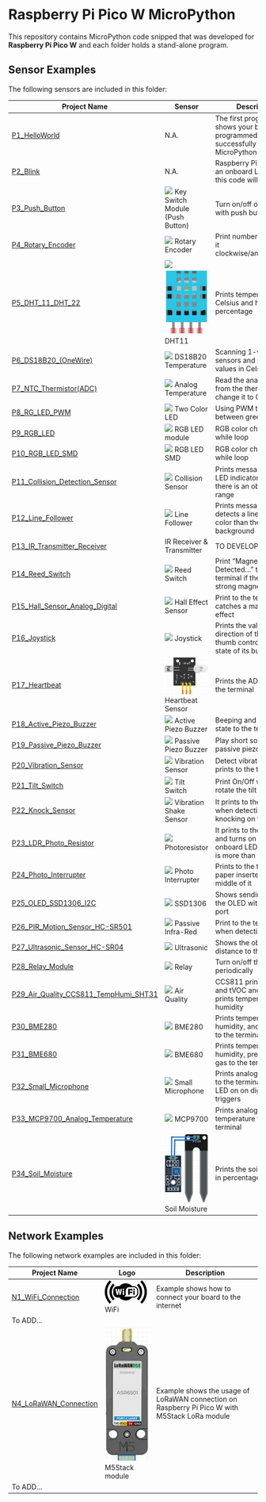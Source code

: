 # Raspberry Pi Pico W MicroPython

This repository contains MicroPython code snipped that was developed for **Raspberry Pi Pico W** and each folder holds a stand-alone program.

## Sensor Examples
The following sensors are included in this folder:

Project Name | Sensor | Description
--- | --- | ---
[P1_HelloWorld](./sensor-examples/P1_HelloWorld/) | N.A. | The first program that shows your board programmed successfully with MicroPython
[P2_Blink](./sensor-examples/P2_Blink/) | N.A. | Raspberry Pi Pico W has an onboard LED which this code will test it 
[P3_Push_Button](./sensor-examples/P3_Push_Button/) | ![](./sensor-examples/P3_Push_Button/connection/P3_Push_Button.jpg) Key Switch Module (Push Button) | Turn on/off onboard LED with push button
[P4_Rotary_Encoder](./sensor-examples/P4_Rotary_Encoder/) | ![](./sensor-examples/P4_Rotary_Encoder/connection/P4_Rotatry_Encoder.jpg) Rotary Encoder | Print numbers by turning it clockwise/anticlockwise. 
[P5_DHT_11_DHT_22](./sensor-examples/P5_DHT_11_DHT_22/) | ![](./sensor-examples/P5_DHT_11_DHT_22/connection/P5_DHT11.jpg) ![](./sensor-examples/P5_DHT_11_DHT_22/connection/P5_DHT11_resistor.jpg) DHT11 | Prints temperature in Celsius and humidity in percentage
[P6_DS18B20_(OneWire)](./sensor-examples/P6_DS18B20_(OneWire)/) | ![](./sensor-examples/P6_DS18B20_(OneWire)/connection/P6_DS18B20.jpg) DS18B20 Temperature | Scanning 1-wire for all sensors and printing the values in Celsius
[P7_NTC_Thermistor(ADC)](./sensor-examples/P7_NTC_Thermistor(ADC)/) | ![](./sensor-examples/P7_NTC_Thermistor(ADC)/connection/P7_NTC_Thermistor.jpg) Analog Temperature | Read the analog value from the thermistor and change it to Celsius
[P8_RG_LED_PWM](./sensor-examples/P8_RG_LED_PWM/) | ![](./sensor-examples/P8_RG_LED_PWM/connection/P8_RG_Two_Color.jpg) Two Color LED | Using PWM to fade LED between green and red
[P9_RGB_LED](./sensor-examples/P9_RGB_LED/) | ![](./sensor-examples/P9_RGB_LED/connection/P9_RGB_LED.jpg) RGB LED module | RGB color change in a while loop
[P10_RGB_LED_SMD](./sensor-examples/P10_RGB_LED_SMD/) | ![](./sensor-examples/P10_RGB_LED_SMD/connection/P10_RGB_SMD_LED.jpg) RGB LED SMD | RGB color change in a while loop
[P11_Collision_Detection_Sensor](./sensor-examples/P11_Collision_Detection_Sensor/) | ![](./sensor-examples/P11_Collision_Detection_Sensor/connection/P11_Collision_Detection.jpg) Collision Sensor | Prints messages with LED indicator when there is an object in its range
[P12_Line_Follower](./sensor-examples/P12_Line_Follower/) | ![](./sensor-examples/P12_Line_Follower/connection/P12_Path_Follower.jpg) Line Follower | Prints message while it detects a line different color than the background
[P13_IR_Transmitter_Receiver](./sensor-examples/P13_IR_Transmitter_Receiver/) | IR Receiver & Transmitter | TO DEVELOP… 
[P14_Reed_Switch](./sensor-examples/P14_Reed_Switch/) | ![](./sensor-examples/P14_Reed_Switch/connection/P14_Reed_Switch.jpg) Reed Switch | Print “Magnetic Detected…” to the terminal if there is a strong magnet close to it
[P15_Hall_Sensor_Analog_Digital](./sensor-examples/P15_Hall_Sensor_Analog_Digital/) | ![](./sensor-examples/P15_Hall_Sensor_Analog_Digital/connection/P15_Halleffect.jpg) Hall Effect Sensor | Print to the terminal if it catches a magnetic effect
[P16_Joystick](./sensor-examples/P16_Joystick/) | ![](./sensor-examples/P16_Joystick/connection/P16_Joystick.jpg) Joystick | Prints the value and direction of the joystick thumb control and the state of its button
[P17_Heartbeat](./sensor-examples/P17_Heartbeat/) | ![](./sensor-examples/P17_Heartbeat/connection/P17_Heartbeat.jpg) Heartbeat Sensor | Prints the ADC value to the terminal
[P18_Active_Piezo_Buzzer](./sensor-examples/P18_Active_Piezo_Buzzer/) | ![](./sensor-examples/P18_Active_Piezo_Buzzer/connection/P18_Active_Piezo.jpg) Active Piezo Buzzer | Beeping and printing the state to the terminal
[P19_Passive_Piezo_Buzzer](./sensor-examples/P19_Passive_Piezo_Buzzer/) | ![](./sensor-examples/P19_Passive_Piezo_Buzzer/connection/P19_Passive_Piezo.jpg) Passive Piezo Buzzer | Play short songs with passive piezo
[P20_Vibration_Sensor](./sensor-examples/P20_Vibration_Sensor/) | ![](./sensor-examples/P20_Vibration_Sensor/connection/P20_Vibration.jpg) Vibration Sensor | Detect vibration and prints to the terminal
[P21_Tilt_Switch](./sensor-examples/P21_Tilt_Switch/) | ![](./sensor-examples/P21_Tilt_Switch/connection/P21_Tilt_Switch.jpg) Tilt Switch | Print On/Off when we rotate the tilt switch
[P22_Knock_Sensor](./sensor-examples/P22_Knock_Sensor/) | ![](./sensor-examples/P22_Knock_Sensor/connection/P22_Knock.jpg) Vibration Shake Sensor | It prints to the terminal when detecting knocking on the sensor
[P23_LDR_Photo_Resistor](./sensor-examples/P23_LDR_Photo_Resistor/) | ![](./sensor-examples/P23_LDR_Photo_Resistor/connection/P23_Photoresistor.jpg) Photoresistor | It prints to the terminal and turns on the onboard LED if darkness is more than 70 percent
[P24_Photo_Interrupter](./sensor-examples/P24_Photo_Interrupter/) | ![](./sensor-examples/P24_Photo_Interrupter/connection/P24_Photo_Interrupter.jpg) Photo Interrupter | Prints to the terminal if a paper inserted in the middle of it
[P25_OLED_SSD1306_I2C](./sensor-examples/P25_OLED_SSD1306_I2C/) | ![](./sensor-examples/P25_OLED_SSD1306_I2C/connection/P25_SSD1306.jpg) SSD1306 | Shows sending texts to the OLED with the I2C port
[P26_PIR_Motion_Sensor_HC-SR501](./sensor-examples/P26_PIR_Motion_Sensor_HC-SR501/) | ![](./sensor-examples/P26_PIR_Motion_Sensor_HC-SR501/connection/P26_PIR_Motion.jpg) Passive Infra-Red | Print to the terminal when detecting motion
[P27_Ultrasonic_Sensor_HC-SR04](./sensor-examples/P27_Ultrasonic_Sensor_HC-SR04/) | ![](./sensor-examples/P27_Ultrasonic_Sensor_HC-SR04/connection/P27_Ultrasonic.jpg) Ultrasonic | Shows the object distance to the module
[P28_Relay_Module](./sensor-examples/P28_Relay_Module/) | ![](./sensor-examples/P28_Relay_Module/connection/P28_Relay.jpg) Relay | Turn on/off the relay periodically
[P29_Air_Quality_CCS811_TempHumi_SHT31](./sensor-examples/P29_Air_Quality_CCS811_TempHumi_SHT31/) | ![](./sensor-examples/P29_Air_Quality_CCS811_TempHumi_SHT31/connection/P29_CCS811_SHT31.jpg) Air Quality | CCS811 prints the CO2 and tVOC and SHT31 prints temperature and humidity
[P30_BME280](./sensor-examples/P30_BME280/) | ![](./sensor-examples/P30_BME280/connection/P30_BME280.jpg) BME280 | Prints temperature, humidity, and pressure to the terminal
[P31_BME680](./sensor-examples/P31_BME680/) | ![](./sensor-examples/P31_BME680/connection/P31_BME680.jpg) BME680 | Prints temperature, humidity, pressure, and gas to the terminal
[P32_Small_Microphone](./sensor-examples/P32_Small_Microphone/) | ![](./sensor-examples/P32_Small_Microphone/connection/P32_Small_Microphone.jpg) Small Microphone | Prints analog pin value to the terminal and turns LED on on digital pin triggers
[P33_MCP9700_Analog_Temperature](./sensor-examples/P33_MCP9700_Analog_Temperature/) | ![](./sensor-examples/P33_MCP9700_Analog_Temperature/connection/P33_MCP9700.jpg) MCP9700 | Prints analog temperature value to the terminal
[P34_Soil_Moisture](./sensor-examples/P34_Soil_Moisture/) | ![](./sensor-examples/P34_Soil_Moisture/connection/P34_Soil_Moisture.jpg) Soil Moisture | Prints the soil moisture in percentage


## Network Examples
The following network examples are included in this folder:

Project Name | Logo | Description
--- | --- | ---
[N1_WiFi_Connection](./network-examples/N1_WiFi_Connection/) | ![](./network-examples/N1_WiFi_Connection/logo/wifi_logo.jpg) WiFi | Example shows how to connect your board to the internet
To ADD... | |
[N4_LoRaWAN_Connection](./network-examples/N4_LoRaWAN_Connection/) | ![](./network-examples/N4_LoRaWAN_Connection/connection/N4_LoRaWAN_Connection.jpg) M5Stack module | Example shows the usage of LoRaWAN connection on Raspberry Pi Pico W with M5Stack LoRa module
To ADD... | |